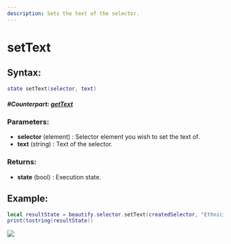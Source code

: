 ```yaml
---
description: Sets the text of the selector.
---
```


# setText

## **Syntax:**

```lua
state setText(selector, text)
```

#### _**\#Counterpart:**_ [_**getText**_](getselectortext.md)

### **Parameters:**

* **selector** \(element\) : Selector element you wish to set the text of.
* **text** \(string\) : Text of the selector.

### **Returns:**

* **state** \(bool\) : Execution state.

## **Example:**

```lua
local resultState = beautify.selector.setText(createdSelector, "Ethnicity")
print(tostring(resultState))
```

![](../../.gitbook/assets/setselectortext.png)

